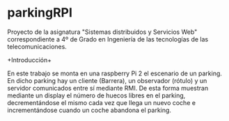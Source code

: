 # parkingRPI
Proyecto de la asignatura "Sistemas distribuidos y Servicios Web" correspondiente a 4º de Grado en Ingeniería de las tecnologías de las telecomunicaciones.

+Introducción+

En este trabajo se monta en una raspberry Pi 2 el escenario de un parking. En dicho parking hay un cliente (Barrera), un observador (rótulo) y un servidor comunicados entre sí mediante RMI. De esta forma muestran mediante un display el número de huecos libres en el parking, decrementándose el mismo cada vez que llega un nuevo coche e incrementándose cuando un coche abandona el parking.

